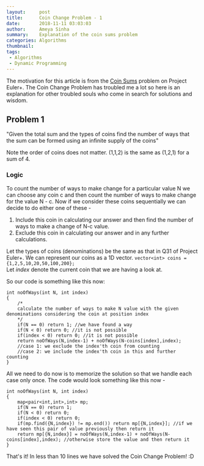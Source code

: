 ```yaml
---
layout:     post
title:      Coin Change Problem - 1
date:       2018-11-11 03:03:03
author:     Ameya Sinha
summary:    Explanation of the coin sums problem
categories: Algorithms
thumbnail:  
tags:
 - Algorithms
 - Dynamic Programming
---
```


The motivation for this article is from the [Coin Sums][1] problem on Project Euler+. The Coin Change Problem has troubled me a lot so here is an explanation for other troubled souls who come in search for solutions and wisdom.

## Problem 1
"Given the total sum and the types of coins find the number of ways that the sum can be formed using an infinite supply of the coins"

Note the order of coins does not matter. (1,1,2) is the same as (1,2,1) for a sum of 4.

### Logic
To count the number of ways to make change for a particular value N we can choose any coin c and then count the number of ways to make change for the value N - c.
Now if we consider these coins sequentially we can decide to do either one of these -
1. Include this coin in calculating our answer and then find the number of ways to make a change of N-c value.
2. Exclude this coin in calculating our answer and in any further calculations.

Let the types of coins (denominations) be the same as that in Q31 of Project Euler+. We can represent our coins as a 1D vector. `vector<int> coins = {1,2,5,10,20,50,100,200};`  
Let <i>index</i> denote the current coin that we are having a look at.

So our code is something like this now:
```
int noOfWays(int N, int index)
{
    /*
    calculate the number of ways to make N value with the given denominations considering the coin at position index
    */
    if(N == 0) return 1; //we have found a way
    if(N < 0) return 0; //it is not possible
    if(index < 0) return 0; //it is not possible
    return noOfWays(N,index-1) + noOfWays(N-coins[index],index);
    //case 1: we exclude the index'th coin from counting
    //case 2: we include the index'th coin in this and further counting
}
```

All we need to do now is to memorize the solution so that we handle each case only once. The code would look something like this now -

```
int noOfWays(int N, int index)
{
    map<pair<int,int>,int> mp;
    if(N == 0) return 1;
    if(N < 0) return 0;
    if(index < 0) return 0;
    if(mp.find({N,index}) != mp.end()) return mp[{N,index}]; //if we have seen this pair of value previously then return it
    return mp[{N,index}] = noOfWays(N,index-1) + noOfWays(N-coins[index],index); //otherwise store the value and then return it
}
```

That's it! In less than 10 lines we have solved the Coin Change Problem! :D

[1]: https://www.hackerrank.com/contests/projecteuler/challenges/euler031/problem
